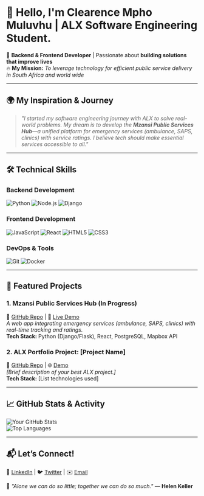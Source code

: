 
# 👋 Hello, I'm Clearence Mpho Muluvhu | ALX Software Engineering Student.

🚀 **Backend & Frontend Developer** | Passionate about **building solutions that improve lives**  
🔥 **My Mission:** *To leverage technology for efficient public service delivery in South Africa and world wide*  

---

## **🌍 My Inspiration & Journey**
> *"I started my software engineering journey with ALX to solve real-world problems. My dream is to develop the **Mzansi Public Services Hub**—a unified platform for emergency services (ambulance, SAPS, clinics) with service ratings. I believe tech should make essential services accessible to all."*

---

## **🛠️ Technical Skills**
### **Backend Development**
![Python](https://img.shields.io/badge/Python-3776AB?style=flat&logo=python&logoColor=white)
![Node.js](https://img.shields.io/badge/Node.js-339933?style=flat&logo=node.js&logoColor=white)
![Django](https://img.shields.io/badge/Django-092E20?style=flat&logo=django&logoColor=white)

### **Frontend Development**
![JavaScript](https://img.shields.io/badge/JavaScript-F7DF1E?style=flat&logo=javascript&logoColor=black)
![React](https://img.shields.io/badge/React-61DAFB?style=flat&logo=react&logoColor=black)
![HTML5](https://img.shields.io/badge/HTML5-E34F26?style=flat&logo=html5&logoColor=white)
![CSS3](https://img.shields.io/badge/CSS3-1572B6?style=flat&logo=css3&logoColor=white)

### **DevOps & Tools**
![Git](https://img.shields.io/badge/Git-F05032?style=flat&logo=git&logoColor=white)
![Docker](https://img.shields.io/badge/Docker-2496ED?style=flat&logo=docker&logoColor=white)

---

## **📌 Featured Projects**
### **1. Mzansi Public Services Hub (In Progress)**
🔗 [GitHub Repo](#) | 🚀 [Live Demo](#)  
*A web app integrating emergency services (ambulance, SAPS, clinics) with real-time tracking and ratings.*  
**Tech Stack:** Python (Django/Flask), React, PostgreSQL, Mapbox API  

### **2. ALX Portfolio Project: [Project Name]**
🔗 [GitHub Repo](#) | 🌐 [Demo](#)  
*[Brief description of your best ALX project.]*  
**Tech Stack:** [List technologies used]  

---

## **📈 GitHub Stats & Activity**
![Your GitHub Stats](https://github-readme-stats.vercel.app/api?username=Clear3nce&show_icons=true&theme=radical)  
![Top Languages](https://github-readme-stats.vercel.app/api/top-langs/?username=Clear3nce&layout=compact&theme=dark)  

---

## **📬 Let’s Connect!**
💼 [LinkedIn](#) | 🐦 [Twitter](#) | ✉️ [Email](fakultermuluvhu@gmail.com)  

🌟 *"Alone we can do so little; together we can do so much."* — **Helen Keller**  





<!---
Clear3nce/Clear3nce is a ✨ special ✨ repository because its `README.md` (this file) appears on your GitHub profile.
You can click the Preview link to take a look at your changes.
--->
